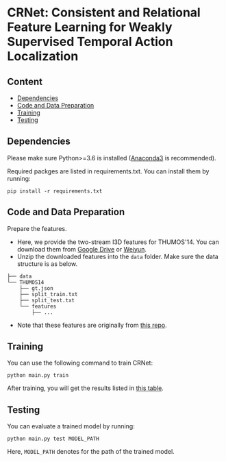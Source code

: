 # CRNet: Consistent and Relational Feature Learning for Weakly Supervised Temporal Action Localization

## Content

- [Dependencies](#dependencies)
- [Code and Data Preparation](#code-and-data-preparation)
- [Training](#training)
- [Testing](#testing)



## Dependencies

Please make sure Python>=3.6 is installed ([Anaconda3](https://repo.anaconda.com/archive/) is recommended).

Required packges are listed in requirements.txt. You can install them by running:

```
pip install -r requirements.txt
```

## Code and Data Preparation



Prepare the features.

   * Here, we provide the two-stream I3D features for THUMOS'14. You can download them from [Google Drive](https://drive.google.com/file/d/1paAv3FsqHtNsDO6M78mj7J3WqVf_CgSG/view?usp=sharing) or [Weiyun](https://share.weiyun.com/fQRZnfJq).
   * Unzip the downloaded features into the `data` folder. Make sure the data structure is as below.
   
   ```
   ├── data
   └── THUMOS14
       ├── gt.json
       ├── split_train.txt
       ├── split_test.txt
       └── features
           ├── ...
   ```
   
   * Note that these features are originally from [this repo](https://github.com/Pilhyeon/BaSNet-pytorch).



## Training 

You can use the following command to train CRNet:

```
python main.py train
```

After training, you will get the results listed in [this table](#table_result).

## Testing 

You can evaluate a trained model by running:

```
python main.py test MODEL_PATH
```

Here, `MODEL_PATH` denotes for the path of the trained model.






